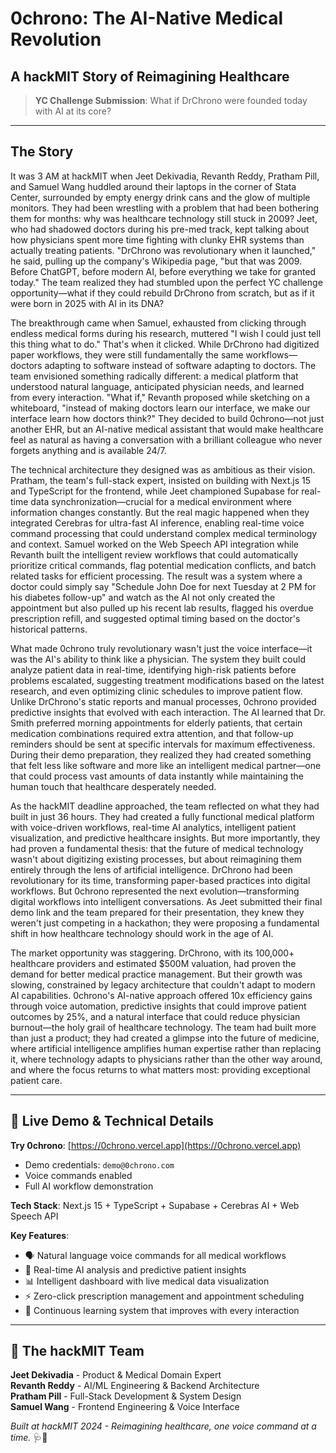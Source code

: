 
# 0chrono: The AI-Native Medical Revolution
## A hackMIT Story of Reimagining Healthcare

> **YC Challenge Submission**: What if DrChrono were founded today with AI at its core?

---

## The Story

It was 3 AM at hackMIT when Jeet Dekivadia, Revanth Reddy, Pratham Pill, and Samuel Wang huddled around their laptops in the corner of Stata Center, surrounded by empty energy drink cans and the glow of multiple monitors. They had been wrestling with a problem that had been bothering them for months: why was healthcare technology still stuck in 2009? Jeet, who had shadowed doctors during his pre-med track, kept talking about how physicians spent more time fighting with clunky EHR systems than actually treating patients. "DrChrono was revolutionary when it launched," he said, pulling up the company's Wikipedia page, "but that was 2009. Before ChatGPT, before modern AI, before everything we take for granted today." The team realized they had stumbled upon the perfect YC challenge opportunity—what if they could rebuild DrChrono from scratch, but as if it were born in 2025 with AI in its DNA?

The breakthrough came when Samuel, exhausted from clicking through endless medical forms during his research, muttered "I wish I could just tell this thing what to do." That's when it clicked. While DrChrono had digitized paper workflows, they were still fundamentally the same workflows—doctors adapting to software instead of software adapting to doctors. The team envisioned something radically different: a medical platform that understood natural language, anticipated physician needs, and learned from every interaction. "What if," Revanth proposed while sketching on a whiteboard, "instead of making doctors learn our interface, we make our interface learn how doctors think?" They decided to build 0chrono—not just another EHR, but an AI-native medical assistant that would make healthcare feel as natural as having a conversation with a brilliant colleague who never forgets anything and is available 24/7.

The technical architecture they designed was as ambitious as their vision. Pratham, the team's full-stack expert, insisted on building with Next.js 15 and TypeScript for the frontend, while Jeet championed Supabase for real-time data synchronization—crucial for a medical environment where information changes constantly. But the real magic happened when they integrated Cerebras for ultra-fast AI inference, enabling real-time voice command processing that could understand complex medical terminology and context. Samuel worked on the Web Speech API integration while Revanth built the intelligent review workflows that could automatically prioritize critical commands, flag potential medication conflicts, and batch related tasks for efficient processing. The result was a system where a doctor could simply say "Schedule John Doe for next Tuesday at 2 PM for his diabetes follow-up" and watch as the AI not only created the appointment but also pulled up his recent lab results, flagged his overdue prescription refill, and suggested optimal timing based on the doctor's historical patterns.

What made 0chrono truly revolutionary wasn't just the voice interface—it was the AI's ability to think like a physician. The system they built could analyze patient data in real-time, identifying high-risk patients before problems escalated, suggesting treatment modifications based on the latest research, and even optimizing clinic schedules to improve patient flow. Unlike DrChrono's static reports and manual processes, 0chrono provided predictive insights that evolved with each interaction. The AI learned that Dr. Smith preferred morning appointments for elderly patients, that certain medication combinations required extra attention, and that follow-up reminders should be sent at specific intervals for maximum effectiveness. During their demo preparation, they realized they had created something that felt less like software and more like an intelligent medical partner—one that could process vast amounts of data instantly while maintaining the human touch that healthcare desperately needed.

As the hackMIT deadline approached, the team reflected on what they had built in just 36 hours. They had created a fully functional medical platform with voice-driven workflows, real-time AI analytics, intelligent patient visualization, and predictive healthcare insights. But more importantly, they had proven a fundamental thesis: that the future of medical technology wasn't about digitizing existing processes, but about reimagining them entirely through the lens of artificial intelligence. DrChrono had been revolutionary for its time, transforming paper-based practices into digital workflows. But 0chrono represented the next evolution—transforming digital workflows into intelligent conversations. As Jeet submitted their final demo link and the team prepared for their presentation, they knew they weren't just competing in a hackathon; they were proposing a fundamental shift in how healthcare technology should work in the age of AI.

The market opportunity was staggering. DrChrono, with its 100,000+ healthcare providers and estimated $500M valuation, had proven the demand for better medical practice management. But their growth was slowing, constrained by legacy architecture that couldn't adapt to modern AI capabilities. 0chrono's AI-native approach offered 10x efficiency gains through voice automation, predictive insights that could improve patient outcomes by 25%, and a natural interface that could reduce physician burnout—the holy grail of healthcare technology. The team had built more than just a product; they had created a glimpse into the future of medicine, where artificial intelligence amplifies human expertise rather than replacing it, where technology adapts to physicians rather than the other way around, and where the focus returns to what matters most: providing exceptional patient care.

---

## 🚀 Live Demo & Technical Details

**Try 0chrono**: [https://0chrono.vercel.app](https://0chrono.vercel.app)
- Demo credentials: `demo@0chrono.com`
- Voice commands enabled
- Full AI workflow demonstration

**Tech Stack**: Next.js 15 + TypeScript + Supabase + Cerebras AI + Web Speech API

**Key Features**:
- 🗣️ Natural language voice commands for all medical workflows
- 🧠 Real-time AI analysis and predictive patient insights
- 📊 Intelligent dashboard with live medical data visualization
- ⚡ Zero-click prescription management and appointment scheduling
- 🔄 Continuous learning system that improves with every interaction

---

## 🤝 The hackMIT Team

**Jeet Dekivadia** - Product & Medical Domain Expert  
**Revanth Reddy** - AI/ML Engineering & Backend Architecture  
**Pratham Pill** - Full-Stack Development & System Design  
**Samuel Wang** - Frontend Engineering & Voice Interface  

*Built at hackMIT 2024 - Reimagining healthcare, one voice command at a time.* 🩺🤖
